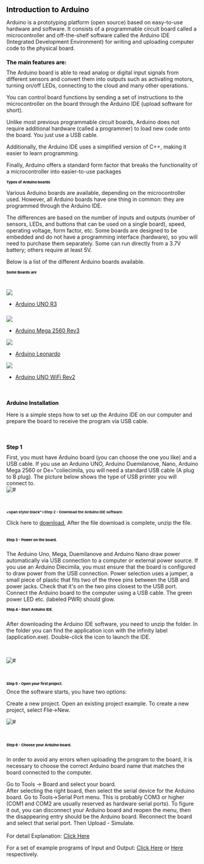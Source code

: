   <h1 style="font-size:2vw"><span style="color:black">Introduction to Arduino</span></h1>
Arduino is a prototyping platform (open source) based on easy-to-use hardware and software. It consists of a programmable circuit board called a microcontroller and off-the-shelf software called the Arduino IDE (Integrated Development Environment) for writing and uploading computer code to the physical board.
<h1 style="font-size:1.5vw"><span style="color:black">The main features are:</span></h1>
The Arduino board is able to read analog or digital input signals from different sensors and convert them into outputs such as activating motors, turning on/off LEDs, connecting to the cloud and many other operations.

You can control board functions by sending a set of instructions to the microcontroller on the board through the Arduino IDE (upload software for short).

Unlike most previous programmable circuit boards, Arduino does not require additional hardware (called a programmer) to load new code onto the board. You just use a USB cable.

Additionally, the Arduino IDE uses a simplified version of C++, making it easier to learn programming.

Finally, Arduino offers a standard form factor that breaks the functionality of a microcontroller into easier-to-use packages
<h1 style="font-size:1vw"><span style="color:black">Types of Arduino boards</span></h1>

Various Arduino boards are available, depending on the microcontroller used. However, all Arduino boards have one thing in common: they are programmed through the Arduino IDE.

The differences are based on the number of inputs and outputs (number of sensors, LEDs, and buttons that can be used on a single board), speed, operating voltage, form factor, etc. Some boards are designed to be embedded and do not have a programming interface (hardware), so you will need to purchase them separately. Some can run directly from a 3.7V battery; others require at least 5V.

Below is a list of the different Arduino boards available.
<h1 style="font-size:1vw"><span style="color:black">Some Boards are</span></h1>

<link rel="stylesheet" href="css/bootstrap-grid.min.css"/>
<div class="demo">
        <div class="container">
            <div class="row text-center">
                <h1 class="white"></h1>
            </div>

<div class="row">
                <div class="col-md-4 col-sm-6">
                    <div class="arduino">
                        <div class="pic">
                            <img src="image/ar3.jpg">
                            <ul class="social">
                                <li><a href="https://store.arduino.cc/products/arduino-uno-rev3" class="fab fa-facebook">Arduino UNO R3</a></li>
                            </ul>
                        </div>
                        <div class="team-content">
                            <h3 class="title"></h3>
                            <h3><a href="https://store.arduino.cc/products/arduino-uno-rev3" class="title"></a></h3>
                        </div>
                    </div>
                </div>

<div class="col-md-4 col-sm-6">
                    <div class="arduino">
                        <div class="pic">
                            <img src="image/ar4.jpg">
                            <ul class="social">
                                <li><a href="https://store.arduino.cc/products/arduino-mega-2560-rev3" class="fab fa-facebook">Arduino Mega 2560 Rev3</a></li>
                            </ul>
                        </div>
                    </div>
                </div>

<div class="col-md-4 col-sm-6">
                    <div class="arduino">
                        <div class="pic">
                            <img src="image/ar5.jpg">
                            <ul class="social">
                                <li><a href="https://store.arduino.cc/products/arduino-leonardo-with-headers" class="fab fa-facebook">Arduino Leonardo</a></li>
                            </ul>
                        </div>
                    </div>
                </div>
            </div>
            


<div class="col-md-4 col-sm-6">
                    <div class="arduino">
                        <div class="pic">
                            <img src="image/ar6.jpg">
                            <ul class="social">
                                <li><a href="https://store.arduino.cc/products/arduino-uno-wifi-rev2" class="fab fa-facebook">Arduino UNO WiFi Rev2</a></li>
                            </ul>
                        </div>
                    </div>
                </div>
            </div>

<br><h1 style="font-size:1.5vw"><span style="color:black">Arduino Installation</span></h1>

Here is a simple steps how to set up the Arduino IDE on our computer and prepare the board to receive the program via USB cable.

<br><h1 style="font-size:1.5vw"><span style="color:black">Step 1 </span></h1>
 First, you must have Arduino board (you can choose the one you like) and a USB cable. If you use an Arduino UNO, Arduino Duemilanove, Nano, Arduino Mega 2560 or De="coliecimila, you will need a standard USB cable (A plug to B plug). The picture below shows the type of USB printer you will connect to.
 <br><div class="loader"><img src="image/ar.jpg" alt="#" /></div>

<br><h1 style="font-size:1vw"><span stylor:black">Step 2 - Download the Arduino IDE software.</span></h1>

Click here to [download](https://support.arduino.cc/hc/en-us/articles/360019833020-Download-and-install-Arduino-IDE),  After the file download is complete, unzip the file.
                                                                                         <br>
<br><h1 style="font-size:1vw"><span style="color:black">Step 3 - Power on the board.</span></h1>
<br>The Arduino Uno, Mega, Duemilanove and Arduino Nano draw power automatically via USB connection to a computer or external power source. If you use an Arduino Diecimila, you must ensure that the board is configured to draw power from the USB connection. Power selection uses a jumper, a small piece of plastic that fits two of the three pins between the USB and power jacks. Check that it's on the two pins closest to the USB port. Connect the Arduino board to the computer using a USB cable. The green power LED etc. (labeled PWR) should glow.
<br><h1 style="font-size:1vw"><span style="color:black">Step 4 - Start Arduino IDE.</span></h1>
<br>After downloading the Arduino IDE software, you need to unzip the folder. In the folder you can find the application icon with the infinity label (application.exe). Double-click the icon to launch the IDE.

<br><div class="loader"><img src="image/ar1.jpg" alt="#" /></div>
<br>
<br><h1 style="font-size:1vw"><span style="color:black">Step 5 - Open your first project.</span></h1>
Once the software starts, you have two options:

  Create a new project.
  Open an existing project example.
To create a new project, select Flie→New.
<br><div class="loader"><img src="image/ar2.jpg" alt="#" /></div>
<br>
<br><h1 style="font-size:1vw"><span style="color:black">Step 6 - Choose your Arduino board.</span></h1>
<br>In order to avoid any errors when uploading the program to the board, it is necessary to choose the correct Arduino board name that matches the board connected to the computer.

Go to Tools → Board and select your board.
<br> After selecting the right board, then select the serial device for the Arduino board. Go to Tools→Serial Port menu. This is probably COM3 or higher (COM1 and COM2 are usually reserved as hardware serial ports). To figure it out, you can disconnect your Arduino board and reopen the menu, then the disappearing entry should be the Arduino board. Reconnect the board and select that serial port. Then Upload - Simulate.
<br>
<br>For detail Explanation: [Click Here](https://www.w3cschool.cn/arduino/arduino_overview.html)

For a set of example programs of Input and Output: [Click Here](https://www.nexmaker.com/doc/5arduino/Arduino_Input.html) or [Here](https://www.nexmaker.com/doc/5arduino/Arduino_output.html) respectively.
